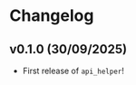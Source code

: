 # Changelog

<!--next-version-placeholder-->

## v0.1.0 (30/09/2025)

- First release of `api_helper`!